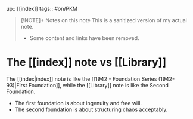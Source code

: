 up:: [[index]]
tags:: #on/PKM 

> [!NOTE]+ Notes on this note
> This is a sanitized version of my actual note. 
> - Some content and links have been removed.

# The [[index]] note vs [[Library]]
The [[index|index]] note is like the [[1942 - Foundation Series (1942-93)|First Foundation]], while the [[Library]] note is like the Second Foundation. 

- The first foundation is about ingenuity and free will. 
- The second foundation is about structuring chaos acceptably. 